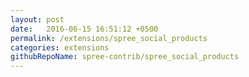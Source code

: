 ```yaml
---
layout: post
date:   2016-06-15 16:51:12 +0500
permalink: /extensions/spree_social_products
categories: extensions
githubRepoName: spree-contrib/spree_social_products
---
```

